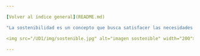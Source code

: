 ```yaml
---

[Volver al índice general](README.md)

"La sostenibilidad es un concepto que busca satisfacer las necesidades del presente sin comprometer la capacidad de las generaciones futuras para satisfacer las suyas."

<img src="/UD1/img/sostenible.jpg" alt="imagen sostenible" width="200">

---
```


